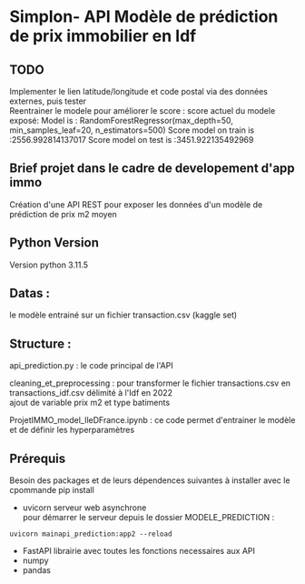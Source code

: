 # Simplon- API Modèle de prédiction de prix immobilier en Idf

## TODO
Implementer le lien latitude/longitude et code postal via des données externes, puis tester  
Reentrainer le modele pour améliorer le score : score actuel du modele exposé:
Model is : RandomForestRegressor(max_depth=50, min_samples_leaf=20, n_estimators=500)
Score model on train is :2556.992814137017
Score model on test is :3451.922135492969

## Brief projet dans le cadre de developement d'app immo

Création d'une API REST pour exposer les données d'un modèle de prédiction de prix m2 moyen

## Python Version
Version python 3.11.5

## Datas :
le modèle entrainé sur un fichier transaction.csv (kaggle set)

## Structure :
api_prediction.py : le code principal de l'API

cleaning_et_preprocessing : pour transformer le fichier transactions.csv en transactions_idf.csv délimité à l'Idf en 2022  
ajout de variable prix m2 et type batiments

ProjetIMMO_model_IleDFrance.ipynb : ce code permet d'entrainer le modèle et de définir les hyperparamètres

## Prérequis

Besoin des packages et de leurs dépendences suivantes à installer avec le cpommande pip install

- uvicorn
    serveur web asynchrone  
    pour démarrer le serveur depuis le dossier MODELE_PREDICTION :
```
uvicorn mainapi_prediction:app2 --reload
```
- FastAPI
    librairie avec toutes les fonctions necessaires aux API
- numpy
- pandas
